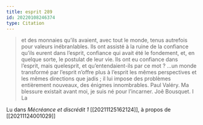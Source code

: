 ```yaml
---
title: esprit 289
id: 20220108246374
type: Citation
---
```


> et des monnaies qu’ils avaient, avec tout le monde, tenus autrefois pour valeurs inébranlables. Ils ont assisté à la ruine de la confiance qu’ils eurent dans l’esprit, confiance qui avait été le fondement, et, en quelque sorte, le postulat de leur vie. Ils ont eu confiance dans l’esprit, mais quelesprit, et qu’entendaient-ils par ce mot ? ...un monde transformé par l’esprit n’offre plus à l’esprit les mêmes perspectives et les mêmes directions que jadis ; il lui impose des problèmes entièrement nouveaux, des énigmes innombrables. Paul Valéry. Ma blessure existait avant moi, je suis né pour l’incarner. Joê Bousquet. I La

Lu dans *Mécréance et discrédit 1* [[20211125162124]], à propos de [[20211124001029]]